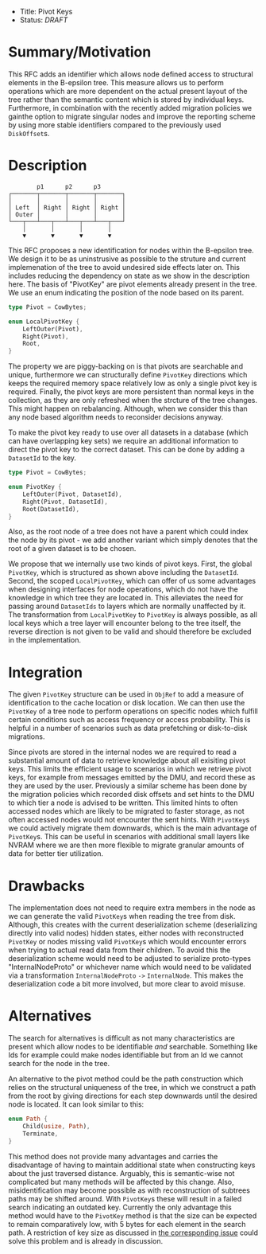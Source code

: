 - Title: Pivot Keys
- Status: *DRAFT*

# Summary/Motivation

This RFC adds an identifier which allows node defined access to structural
elements in the B-epsilon tree. This measure allows us to perform operations
which are more dependent on the actual present layout of the tree rather than
the semantic content which is stored by individual keys. Furthermore, in
combination with the recently added migration policies we gainthe option to
migrate singular nodes and improve the reporting scheme by using more stable
identifiers compared to the previously used `DiskOffset`s.

# Description

```ascii
        p1      p2      p3
┌───────┬───────┬───────┬───────┐
│       │       │       │       │
│ Left  │ Right │ Right │ Right │
│ Outer │       │       │       │
└───┬───┴───┬───┴───┬───┴───┬───┘
    │       │       │       │
    ▼       ▼       ▼       ▼
```

This RFC proposes a new identification for nodes within the B-epsilon tree. We
design it to be as uninstrusive as possible to the struture and current
implemenation of the tree to avoid undesired side effects later on. This
includes reducing the dependency on state as we show in the description here.
The basis of "PivotKey" are pivot elements already present in the tree. We use
an enum indicating the position of the node based on its parent.

```rust
type Pivot = CowBytes;

enum LocalPivotKey {
    LeftOuter(Pivot),
    Right(Pivot),
    Root,
}
```

The property we are piggy-backing on is that pivots are searchable and unique,
furthermore we can structurally define `PivotKey` directions which keeps the
required memory space relatively low as only a single pivot key is required.
Finally, the pivot keys are more persistent than normal keys in the collection,
as they are only refreshed when the strcture of the tree changes. This might
happen on rebalancing. Although, when we consider this than any node based
algorithm needs to reconsider decisions anyway.

To make the pivot key ready to use over all datasets in a database (which can
have overlapping key sets) we require an additional information to direct the
pivot key to the correct dataset. This can be done by adding a `DatasetId` to
the key.

```rust
type Pivot = CowBytes;

enum PivotKey {
    LeftOuter(Pivot, DatasetId),
    Right(Pivot, DatasetId),
    Root(DatasetId),
}
```

Also, as the root node of a tree does not have a parent which could index the
node by its pivot - we add another variant which simply denotes that the root
of a given dataset is to be chosen.

We propose that we internally use two kinds of pivot keys. First, the global
`PivotKey`, which is structured as shown above including the `DatasetId`.
Second, the scoped `LocalPivotKey`, which can offer of us some advantages when
designing interfaces for node operations, which do not have the knowledge in
which tree they are located in. This alleviates the need for passing around
`DatasetIds` to layers which are normally unaffected by it. The transformation
from `LocalPivotKey` to `PivotKey` is always possible, as all local keys which a
tree layer will encounter belong to the tree itself, the reverse direction is
not given to be valid and should therefore be excluded in the implementation.

# Integration

The given `PivotKey` structure can be used in `ObjRef` to add a measure of
identification to the cache location or disk location.
We can then use the `PivotKey` of a tree node to perform operations on specific
nodes which fulfill certain conditions such as access frequency or access
probability. This is helpful in a number of scenarios such as data prefetching
or disk-to-disk migrations.

Since pivots are stored in the internal nodes we are required to read a
substantial amount of data to retrieve knowledge about all exisiting pivot keys.
This limits the efficient usage to scenarios in which we retrieve pivot keys,
for example from messages emitted by the DMU, and record these as they are used
by the user. Previously a similar scheme has been done by the migration policies
which recorded disk offsets and set hints to the DMU to which tier a node is
advised to be written.
This limited hints to often accessed nodes which are likely to be migrated to
faster storage, as not often accessed nodes would not encounter the sent hints.
With `PivotKey`s we could actively migrate them downwards, which is the main
advantage of `PivotKey`s. This can be useful in scenarios with additional small
layers like NVRAM where we are then more flexible to migrate granular amounts of
data for better tier utilization.

# Drawbacks

The implementation does not need to require extra members in the node as we can
generate the valid `PivotKey`s when reading the tree from disk. Although, this
creates with the current deserialization scheme (deserializing directly into
valid nodes) hidden states, either nodes with reconstructed `PivotKey` or nodes
missing valid `PivotKey`s which would encounter errors when trying to actual
read data from their children. To avoid this the deserialization scheme would
need to be adjusted to serialize proto-types "InternalNodeProto" or whichever
name which would need to be validated via a transformation `InternalNodeProto`
`->` `InternalNode`. This makes the deserialization code a bit more involved,
but more clear to avoid misuse.

# Alternatives

The search for alternatives is difficult as not many characteristics are present
which allow nodes to be identifiable *and* searchable. Something like Ids for
example could make nodes identifiable but from an Id we cannot search for the
node in the tree.

An alternative to the pivot method could be the path construction which relies
on the structural uniqueness of the tree, in which we construct a path from the
root by giving directions for each step downwards until the desired node is
located. It can look similar to this:

```rust
enum Path {
    Child(usize, Path),
    Terminate,
}
```

This method does not provide many advantages and carries the disadvantage of
having to maintain additional state when constructing keys about the just
traversed distance. Arguably, this is semantic-wise not complicated but many
methods will be affected by this change. Also, misidentification may become
possible as with reconstruction of subtrees paths may be shifted around. With
`PivotKey`s these will result in a failed search indicating an outdated key.
Currently the only advantage this method would have to the `PivotKey` method is
that the size can be expected to remain comparatively low, with 5 bytes for
each element in the search path. A restriction of key size as discussed in [the
corresponding issue](https://github.com/julea-io/haura/issues/12) could solve
this problem and is already in discussion.

